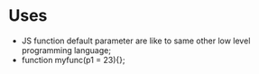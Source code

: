 # Uses
- JS function default parameter are like to same other low level programming language;
- function myfunc(p1 = 23){};